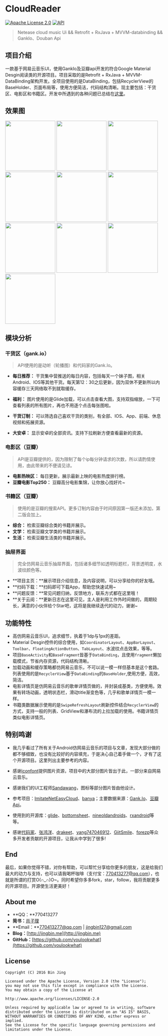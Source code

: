 # CloudReader

[![Apache License 2.0][1]][2] 
[![API][3]][4]

> Netease cloud music Ui && Retrofit + RxJava + MVVM-databinding && GankIo、Douban Api 


## 项目介绍
一款基于网易云音乐UI，使用GankIo及豆瓣api开发的符合Google Material Desgin阅读类的开源项目。项目采取的是Retrofit + RxJava + MVVM-DataBinding架构开发。全项目使用的是DataBinding，包括RecyclerView的BaseHolder、页面布局等，使用方便简洁，代码结构清晰。现主要包括：干货区、电影区和书籍区。开发中所遇到的各种问题已总结在[这里][5]。

## 效果图

<img width="160" height=“274” src="https://github.com/youlookwhat/CloudReader/blob/master/screenshot/page_gank_00.png"></img>
<img width="160" height=“274” src="https://github.com/youlookwhat/CloudReader/blob/master/screenshot/page_gank_01.png"></img>
<img width="160" height=“274” src="https://github.com/youlookwhat/CloudReader/blob/master/screenshot/page_gank_02.png"></img>
<img width="160" height=“274” src="https://github.com/youlookwhat/CloudReader/blob/master/screenshot/page_gank_03.png"></img>
<img width="160" height=“274” src="https://github.com/youlookwhat/CloudReader/blob/master/screenshot/page_gank_04.png"></img>
<img width="160" height=“274” src="https://github.com/youlookwhat/CloudReader/blob/master/screenshot/page_movie_01.png"></img>
<img width="160" height=“274” src="https://github.com/youlookwhat/CloudReader/blob/master/screenshot/page_movie_02.png"></img>
<img width="160" height=“274” src="https://github.com/youlookwhat/CloudReader/blob/master/screenshot/page_movie_03.png"></img>
<img width="160" height=“274” src="https://github.com/youlookwhat/CloudReader/blob/master/screenshot/page_book_01.png"></img>
<img width="160" height=“274” src="https://github.com/youlookwhat/CloudReader/blob/master/screenshot/page_menu_01.png"></img>

## 模块分析
### 干货区（gank.io）
> API使用的是动听（轮播图）和代码家的Gank.Io。

- **每日推荐：** 干货集中营推送的每日内容，包括每天一个妹子图，相关Android、IOS等其他干货。每天第12：30之后更新，因为双休不更新所以内容缓存三天网络取不到就取缓存。

- **福利：** 图片使用的是Glide加载，可以点击查看大图，支持双指缩放，一下可查看列表的所有图片，再也不用逐个点击每张图啦。

- **干货订制：** 可以筛选自己喜欢干货的类别，有全部、IOS、App、前端、休息视频和拓展资源。

- **大安卓：** 显示安卓的全部资讯。支持下拉刷新方便查看最新的资源。


### 电影区（豆瓣）
> API是豆瓣提供的，因为限制了每个ip每分钟请求的次数，所以请酌情使用，由此带来的不便请见谅。

 - **电影热映区：** 每日更新，展示最新上映的电影热度排行榜。
 - **豆瓣电影Top250：** 豆瓣高分电影集锦，让你放心找好片~

### 书籍区（豆瓣）
> 使用的是豆瓣的搜索API。更多订制内容由于时间原因第一版还未添加，第二版会加上。

 - **综合：** 检索豆瓣综合类的书籍并展示。
 - **文学：** 检索豆瓣文学类的书籍并展示。
 - **生活：** 检索豆瓣生活类的书籍并展示。

### 抽屉界面
> 完全仿网易云音乐抽屉界面，包括诸多细节如透明标题栏，背景透明度，水波纹颜色等。

 - **项目主页：**展示项目介绍信息，及内容说明，可以分享给你的好友哦。
 - **扫码下载：**扫码即可下载App，帮助您快速试用~
 - **问题反馈：**常见问题归纳，反馈地方，联系方式都在这里哦！
 - **关于云阅：**更新日志在这里可见，主人是利用工作外时间做的，周期较长，满意的小伙伴给个Star吧，这将是我继续迭代的动力，谢谢~


## 功能特性
 - 高仿网易云音乐UI，追求细节，执着于1dp与1px的差距。
 - Material Desgin控件的综合使用，如``CoordinatorLayout``、``AppBarLayout``、``Toolbar``、``FloatingActionButton``、``TabLayout``、水波纹点击效果，等等。
 - 项目``BaseActivity``和``BaseFragment``皆基于``DataBinding``，且使用``fragment``懒加载模式，节省内存资源，代码结构清晰。
 - 加载动画和缓存策略都仿网易云音乐，不可以说一模一样但基本是这个套路。列表使用的是``RecyclerView``基于``DataBinding``的``BaseHolder``,使用方便，高效，简洁。
 - 电影详情页是仿网易云音乐的歌单详情页做的，并封装成基类，方便使用。效果有转场动画，透明状态栏，滑动title渐变色等，几乎和歌单详情页一模一样。
 - 书籍类数据展示使用的是``SwipeRefreshLayout``刷新控件结合``RecyclerView``的方式，支持一般的列表、GridView和瀑布流的上拉加载的使用。书籍详情页类似电影详情页。

## 特别鸣谢
 - 我几乎看过了所有关于Android仿网易云音乐的项目与文章，发现大部分做的都不够细致，也没有比较好的内容填充，于是决心自己着手做一个，才有了这个开源项目。这里列出主要参考的内容。
 
 - 感谢[iconfont][6]提供图片资源，项目中的大部分图片皆出于此，一部分来自网易云音乐。

 - 感谢我们的UI工程师[Sandawang](https://github.com/Sandawang)，图标等部分图片皆由他设计。 

 - 参考项目：[ImitateNetEasyCloud][7]、[banya][8]；主要数据来源：[Gank.Io][9]、[豆瓣Api][10]。

 - 使用到的开源库：[glide][11]、[bottomsheet][12]、[nineoldandroids][13]、[rxandroid][14]等等。

 - 感谢[代码家][15]、[张鸿洋][16]、[drakeet][17]、[yang747046912][18]、[GiitSmile][19]、[forezp][20]等众多开发者贡献的开源项目，让我从中学到了很多!
 
 
 
## End
最后，如果你觉得不错，对你有帮助，可以帮忙分享给你更多的朋友，这是给我们最大的动力与支持，也可以请我喝杯咖啡（支付宝：770413277@qq.com），也就是所谓的打赏O(∩_∩)O~。同时希望你多多fork，star，follow，我将贡献更多的开源项目。开源使生活更美好！

## About me
 - **QQ：**770413277
 - **简书：**[肖子理](http://www.jianshu.com/users/e43c6e979831/latest_articles)
 - **Email：**770413277@qq.com | jingbin127@gmail.com
 - **Blog：**[http://jingbin.me](http://jingbin.me)
 - **GitHub：**[https://github.com/youlookwhat](https://github.com/youlookwhat)

## License
```
Copyright (C) 2016 Bin Jing

Licensed under the Apache License, Version 2.0 (the "License");
you may not use this file except in compliance with the License.
You may obtain a copy of the License at

http://www.apache.org/licenses/LICENSE-2.0

Unless required by applicable law or agreed to in writing, software
distributed under the License is distributed on an "AS IS" BASIS,
WITHOUT WARRANTIES OR CONDITIONS OF ANY KIND, either express or implied.
See the License for the specific language governing permissions and
limitations under the License.
```

[1]:https://img.shields.io/github/license/HeinrichReimer/material-intro.svg
[2]:https://www.apache.org/licenses/LICENSE-2.0.html
[3]:https://img.shields.io/badge/API-19%2B-blue.svg?style=flat
[4]:https://android-arsenal.com/api?level=19

[5]:http://jingbin.me/2017/11/23/%E5%BC%80%E5%8F%91%E4%B8%AD%E6%89%80%E9%81%87%E9%97%AE%E9%A2%98%E5%BD%92%E7%BA%B3/
[6]:http://www.iconfont.cn/plus
[7]:https://github.com/GiitSmile/ImitateNetEasyCloud
[8]:https://github.com/forezp/banya
[9]:https://gank.io/api
[10]:https://developers.douban.com/wiki/?title=terms
[11]:https://github.com/bumptech/glide
[12]:https://github.com/Flipboard/bottomsheet
[13]:https://github.com/JakeWharton/NineOldAndroids
[14]:https://github.com/ReactiveX/RxAndroid
[15]:https://github.com/daimajia
[16]:https://github.com/hongyangAndroid
[17]:https://github.com/drakeet
[18]:https://github.com/yang747046912
[19]:https://github.com/GiitSmile
[20]:https://github.com/forezp